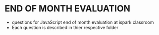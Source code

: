 # END OF MONTH EVALUATION

- questions for JavaScript end of month evaluation at ispark classroom
- Each question is described in thier respective folder
